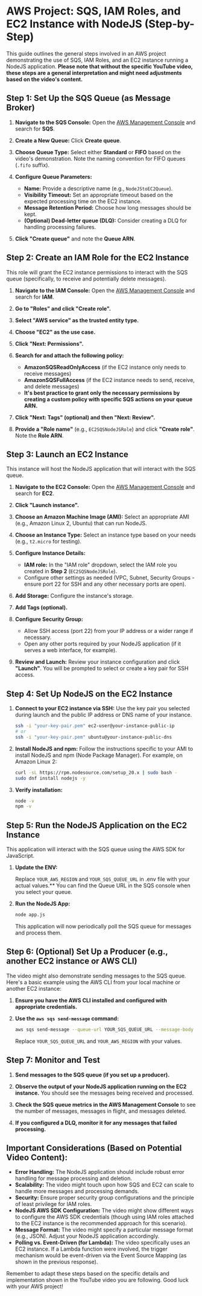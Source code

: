 # AWS Project: SQS, IAM Roles, and EC2 Instance with NodeJS (Step-by-Step)

This guide outlines the general steps involved in an AWS project demonstrating the use of SQS, IAM Roles, and an EC2 instance running a NodeJS application. **Please note that without the specific YouTube video, these steps are a general interpretation and might need adjustments based on the video's content.**

## Step 1: Set Up the SQS Queue (as Message Broker)

1.  **Navigate to the SQS Console:**
    Open the [AWS Management Console](https://aws.amazon.com/console/) and search for **SQS**.

2.  **Create a New Queue:**
    Click **Create queue**.

3.  **Choose Queue Type:**
    Select either **Standard** or **FIFO** based on the video's demonstration. Note the naming convention for FIFO queues (`.fifo` suffix).

4.  **Configure Queue Parameters:**
    * **Name:** Provide a descriptive name (e.g., `NodeJStoEC2Queue`).
    * **Visibility Timeout:** Set an appropriate timeout based on the expected processing time on the EC2 instance.
    * **Message Retention Period:** Choose how long messages should be kept.
    * **(Optional) Dead-letter queue (DLQ):** Consider creating a DLQ for handling processing failures.

5.  **Click "Create queue"** and note the **Queue ARN**.

## Step 2: Create an IAM Role for the EC2 Instance

This role will grant the EC2 instance permissions to interact with the SQS queue (specifically, to receive and potentially delete messages).

1.  **Navigate to the IAM Console:**
    Open the [AWS Management Console](https://aws.amazon.com/console/) and search for **IAM**.

2.  **Go to "Roles" and click "Create role".**

3.  **Select "AWS service" as the trusted entity type.**

4.  **Choose "EC2" as the use case.**

5.  **Click "Next: Permissions".**

6.  **Search for and attach the following policy:**
    * **AmazonSQSReadOnlyAccess** (if the EC2 instance only needs to receive messages)
    * **AmazonSQSFullAccess** (if the EC2 instance needs to send, receive, and delete messages)
    * **It's best practice to grant only the necessary permissions by creating a custom policy with specific SQS actions on your queue ARN.**

7.  **Click "Next: Tags" (optional) and then "Next: Review".**

8.  **Provide a "Role name"** (e.g., `EC2SQSNodeJSRole`) and click **"Create role"**. Note the **Role ARN**.

## Step 3: Launch an EC2 Instance

This instance will host the NodeJS application that will interact with the SQS queue.

1.  **Navigate to the EC2 Console:**
    Open the [AWS Management Console](https://aws.amazon.com/console/) and search for **EC2**.

2.  **Click "Launch instance".**

3.  **Choose an Amazon Machine Image (AMI):** Select an appropriate AMI (e.g., Amazon Linux 2, Ubuntu) that can run NodeJS.

4.  **Choose an Instance Type:** Select an instance type based on your needs (e.g., `t2.micro` for testing).

5.  **Configure Instance Details:**
    * **IAM role:** In the "IAM role" dropdown, select the IAM role you created in **Step 2** (`EC2SQSNodeJSRole`).
    * Configure other settings as needed (VPC, Subnet, Security Groups - ensure port 22 for SSH and any other necessary ports are open).

6.  **Add Storage:** Configure the instance's storage.

7.  **Add Tags (optional).**

8.  **Configure Security Group:**
    * Allow SSH access (port 22) from your IP address or a wider range if necessary.
    * Open any other ports required by your NodeJS application (if it serves a web interface, for example).

9.  **Review and Launch:** Review your instance configuration and click **"Launch"**. You will be prompted to select or create a key pair for SSH access.

## Step 4: Set Up NodeJS on the EC2 Instance

1.  **Connect to your EC2 instance via SSH:** Use the key pair you selected during launch and the public IP address or DNS name of your instance.

    ```bash
    ssh -i "your-key-pair.pem" ec2-user@your-instance-public-ip
    # or
    ssh -i "your-key-pair.pem" ubuntu@your-instance-public-dns
    ```

2.  **Install NodeJS and npm:** Follow the instructions specific to your AMI to install NodeJS and npm (Node Package Manager). For example, on Amazon Linux 2:

    ```bash
    curl -sL https://rpm.nodesource.com/setup_20.x | sudo bash -
    sudo dnf install nodejs -y
    ```

3.  **Verify installation:**

    ```bash
    node -v
    npm -v
    ```

## Step 5: Run the NodeJS Application on the EC2 Instance

This application will interact with the SQS queue using the AWS SDK for JavaScript.


1.  **Update the ENV:**

    Replace `YOUR_AWS_REGION` and `YOUR_SQS_QUEUE_URL` in .env file with your actual values.** You can find the Queue URL in the SQS console when you select your queue.


1.  **Run the NodeJS App:**

    ```bash
    node app.js
    ```

    This application will now periodically poll the SQS queue for messages and process them.

## Step 6: (Optional) Set Up a Producer (e.g., another EC2 instance or AWS CLI)

The video might also demonstrate sending messages to the SQS queue. Here's a basic example using the AWS CLI from your local machine or another EC2 instance:

1.  **Ensure you have the AWS CLI installed and configured with appropriate credentials.**

2.  **Use the `aws sqs send-message` command:**

    ```bash
    aws sqs send-message --queue-url YOUR_SQS_QUEUE_URL --message-body "Hello from the producer!" --region YOUR_AWS_REGION
    ```

    Replace `YOUR_SQS_QUEUE_URL` and `YOUR_AWS_REGION` with your values.

## Step 7: Monitor and Test

1.  **Send messages to the SQS queue (if you set up a producer).**

2.  **Observe the output of your NodeJS application running on the EC2 instance.** You should see the messages being received and processed.

3.  **Check the SQS queue metrics in the AWS Management Console** to see the number of messages, messages in flight, and messages deleted.

4.  **If you configured a DLQ, monitor it for any messages that failed processing.**

## Important Considerations (Based on Potential Video Content):

* **Error Handling:** The NodeJS application should include robust error handling for message processing and deletion.
* **Scalability:** The video might touch upon how SQS and EC2 can scale to handle more messages and processing demands.
* **Security:** Ensure proper security group configurations and the principle of least privilege for IAM roles.
* **NodeJS AWS SDK Configuration:** The video might show different ways to configure the AWS SDK credentials (though using IAM roles attached to the EC2 instance is the recommended approach for this scenario).
* **Message Format:** The video might specify a particular message format (e.g., JSON). Adjust your NodeJS application accordingly.
* **Polling vs. Event-Driven (for Lambda):** The video specifically uses an EC2 instance. If a Lambda function were involved, the trigger mechanism would be event-driven via the Event Source Mapping (as shown in the previous response).

Remember to adapt these steps based on the specific details and implementation shown in the YouTube video you are following. Good luck with your AWS project!
